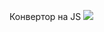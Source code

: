 Конвертор на JS
![](https://github.com/sl14888/Converter-CurrencyVanillaJS/blob/master/preview.PNG)
